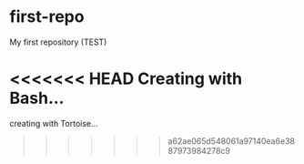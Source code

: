# first-repo
My first repository (TEST)

<<<<<<< HEAD
Creating with Bash...
=======
creating with Tortoise...
>>>>>>> a62ae065d548061a97140ea6e3887973984278c9
